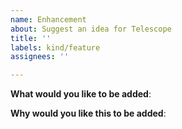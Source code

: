 ```yaml
---
name: Enhancement
about: Suggest an idea for Telescope
title: ''
labels: kind/feature
assignees: ''

---
```


<!-- Please only use this template for submitting enhancement requests -->

**What would you like to be added**:

**Why would you like this to be added**:
